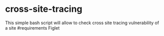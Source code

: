 # cross-site-tracing
This simple bash script will allow to check cross site tracing vulnerability of a site
#requirements
Figlet
